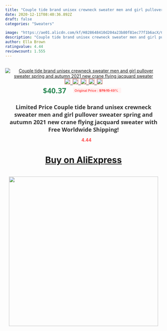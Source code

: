```yaml
---
title: "Couple tide brand unisex crewneck sweater men and girl pullover sweater spring and autumn 2021 new crane flying jacquard sweater"
date: 2020-12-11T08:40:36.892Z
draft: false
categories: "Sweaters"

image: "https://ae01.alicdn.com/kf/H828648410d204a23b80f81ec77f1b6acX/Couple-tide-brand-unisex-crewneck-sweater-men-and-girl-pullover-sweater-spring-and-autumn-2021-new.jpg"
description: "Couple tide brand unisex crewneck sweater men and girl pullover sweater spring and autumn 2021 new crane flying jacquard sweater"
author: Ella Brown
ratingvalue: 4.44
reviewcount: 1.555
---
```

<br>
<div style="text-align: center;">
<a href="https://s.click.aliexpress.com/e/_AConCt" target="_blank" rel="nofollow noopener noreferrer"><img alt="Couple tide brand unisex crewneck sweater men and girl pullover sweater spring and autumn 2021 new crane flying jacquard sweater" class="magnifier-image" src="https://ae01.alicdn.com/kf/H828648410d204a23b80f81ec77f1b6acX/Couple-tide-brand-unisex-crewneck-sweater-men-and-girl-pullover-sweater-spring-and-autumn-2021-new.jpg_640x640.jpg">
<br>
<img style="border:1px solid salmon" src="https://ae01.alicdn.com/kf/H828648410d204a23b80f81ec77f1b6acX/Couple-tide-brand-unisex-crewneck-sweater-men-and-girl-pullover-sweater-spring-and-autumn-2021-new.jpg_120x120.jpg">&nbsp;&nbsp;<img style="border:1px solid salmon" src="https://ae01.alicdn.com/kf/Hd9a856c3645e4c2eb81afbe39718a454l/Couple-tide-brand-unisex-crewneck-sweater-men-and-girl-pullover-sweater-spring-and-autumn-2021-new.jpg_120x120.jpg">&nbsp;&nbsp;<img style="border:1px solid salmon" src="https://ae01.alicdn.com/kf/He3943e1bb66d4c5ca62ca18c3d823b930/Couple-tide-brand-unisex-crewneck-sweater-men-and-girl-pullover-sweater-spring-and-autumn-2021-new.jpg_120x120.jpg">&nbsp;&nbsp;<img style="border:1px solid salmon" src="https://ae01.alicdn.com/kf/Hf277c41793f74f3390f77d0e3e0c9c140/Couple-tide-brand-unisex-crewneck-sweater-men-and-girl-pullover-sweater-spring-and-autumn-2021-new.jpg_120x120.jpg">&nbsp;&nbsp;<img style="border:1px solid salmon" src="https://ae01.alicdn.com/kf/H8c38a0d2aca1410b85441867b688b19dn/Couple-tide-brand-unisex-crewneck-sweater-men-and-girl-pullover-sweater-spring-and-autumn-2021-new.jpg_120x120.jpg"></a></div><br0>
<div style="text-align: center;"><span style="background-color: white; border: 0px; box-sizing: border-box; color: seagreen; display: inline-block; font-family: &quot;open sans&quot; , &quot;arial&quot; , &quot;helvetica&quot; , sans-serif , &quot;heiti&quot;; font-size: 24px; font-stretch: inherit; font-weight: 700; line-height: inherit; margin: 0px 10px 0px 0px; padding: 0px; vertical-align: middle;">$40.37 </span>
<span style="background: rgb(255 , 241 , 241); border-radius: 3px; border: 0px; box-sizing: border-box; color: #ff4747; display: inline-block; font-family: inherit; font-size: 12px; font-stretch: inherit; font-style: inherit; font-variant: inherit; font-weight: 600; line-height: inherit; margin: 0px; padding: 2px 5px; transform: scale(0.9); vertical-align: middle;">Original Price : <b style="text-decoration: line-through;">$79.15 </b> 49%&nbsp;&nbsp;</span></div>
<h1 style="color: #333333; display: inline-block; font-family: &quot;open sans&quot; , &quot;arial&quot; , &quot;helvetica&quot; , sans-serif , &quot;heiti&quot;; font-size: 18px; font-stretch: inherit; font-weight: 700; text-align: center;">Limited Price Couple tide brand unisex crewneck sweater men and girl pullover sweater spring and autumn 2021 new crane flying jacquard sweater with Free Worldwide Shipping!</h1>
<div style="color: #ff4747; text-align: center;">
<img src="https://4.bp.blogspot.com/-M0ZcTcb-5uY/XleCXlxnR4I/AAAAAAAAAEc/OrjgMkXV1oMQFaCRZj5HQwOCBcu3w1FegCPcBGAYYCw/s1600/star.png" style="height: 15px;">&nbsp;<b>4.44</b></div>
<div class="button_cont" align="center"><a class="buynow_a" href="https://s.click.aliexpress.com/e/_AConCt" target="_blank" rel="nofollow noopener noreferrer"><H1>Buy on AliExpress</H1></a></div><br>
<div class="separator" style="clear: both; text-align: center;">
<img src="https://lh3.googleusercontent.com/-pTy5HemUv9M/XlePHvY0dAI/AAAAAAAAAE4/0nX5iRUoIWY8eMW9Dpxeirr157OZliDIgCLcBGAsYHQ/s1600/badge.gif" width="480">
</div>
